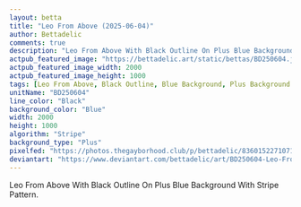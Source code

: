 ```yaml
---
layout: betta
title: "Leo From Above (2025-06-04)"
author: Bettadelic
comments: true
description: "Leo From Above With Black Outline On Plus Blue Background With Stripe Pattern."
actpub_featured_image: "https://bettadelic.art/static/bettas/BD250604.jpg"
actpub_featured_image_width: 2000
actpub_featured_image_height: 1000
tags: [Leo From Above, Black Outline, Blue Background, Plus Background Pattern, Stripe Pattern, June 2025]
unitName: "BD250604"
line_color: "Black"
background_color: "Blue"
width: 2000
height: 1000
algorithm: "Stripe"
background_type: "Plus"
pixelfed: "https://photos.thegayborhood.club/p/bettadelic/836015227107100106"
deviantart: "https://www.deviantart.com/bettadelic/art/BD250604-Leo-From-Above-2025-06-04-1202943458"
---
```


Leo From Above With Black Outline On Plus Blue Background With Stripe Pattern.
